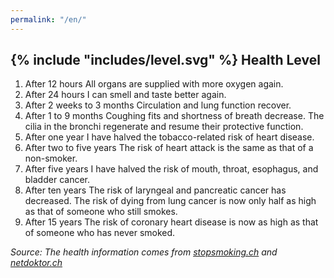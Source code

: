 ```yaml
---
permalink: "/en/"
---
```

<h2 id="health-level">{% include "includes/level.svg" %} Health Level</h2>

1. <span id="level1" class="level-label">After 12 hours</span> All organs are supplied with more oxygen again.
2. <span id="level2" class="level-label">After 24 hours</span> I can smell and taste better again.
3. <span id="level3" class="level-label">After 2 weeks to 3 months</span> Circulation and lung function recover.
4. <span id="level4" class="level-label">After 1 to 9 months</span> Coughing fits and shortness of breath decrease. The cilia in the bronchi regenerate and resume their protective function.
5. <span id="level5" class="level-label">After one year</span> I have halved the tobacco-related risk of heart disease.
6. <span id="level6" class="level-label">After two to five years</span> The risk of heart attack is the same as that of a non-smoker.
7. <span id="level7" class="level-label">After five years</span> I have halved the risk of mouth, throat, esophagus, and bladder cancer.
8. <span id="level8" class="level-label">After ten years</span> The risk of laryngeal and pancreatic cancer has decreased. The risk of dying from lung cancer is now only half as high as that of someone who still smokes.
9. <span id="level9" class="level-label">After 15 years</span> The risk of coronary heart disease is now as high as that of someone who has never smoked.

*Source: The health information comes from [stopsmoking.ch](https://stopsmoking.ch/erfolgreich-aufhoeren/rauchstopp-angehen) and [netdoktor.ch](https://www.netdoktor.ch/rauchen/aufhoeren/was-passiert-im-koerper/)*